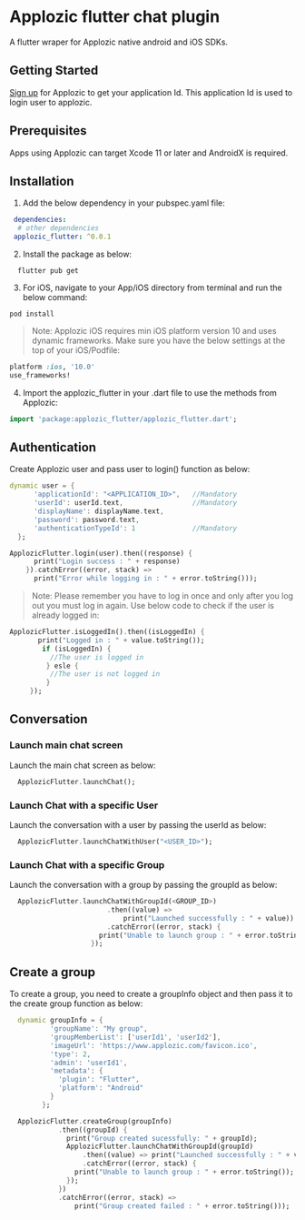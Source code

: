 # Applozic flutter chat plugin
A flutter wraper for Applozic native android and iOS SDKs.

## Getting Started
[Sign up](https://console.applozic.com/login) for Applozic to get your application Id. This application Id is used to login user to applozic.

## Prerequisites
Apps using Applozic can target Xcode 11 or later and AndroidX is required.

## Installation
1) Add the below dependency in your pubspec.yaml file:
```yaml
 dependencies:
  # other dependencies
 applozic_flutter: ^0.0.1
```

2) Install the package as below:
```
  flutter pub get
```

3) For iOS, navigate to your App/iOS directory from terminal and run the below command:
```
pod install
```

> Note: Applozic iOS requires min iOS platform version 10 and uses dynamic frameworks. Make sure you have the below settings at the top of your iOS/Podfile:
```ruby
platform :ios, '10.0'
use_frameworks!
```

4) Import the applozic_flutter in your .dart file to use the methods from Applozic:
```dart
import 'package:applozic_flutter/applozic_flutter.dart';
```

## Authentication
Create Applozic user and pass user to login() function as below:
```dart
dynamic user = {
      'applicationId': "<APPLICATION_ID>",   //Mandatory
      'userId': userId.text,                 //Mandatory
      'displayName': displayName.text,
      'password': password.text,
      'authenticationTypeId': 1              //Mandatory
  };

ApplozicFlutter.login(user).then((response) {
      print("Login success : " + response)
    }).catchError((error, stack) =>
      print("Error while logging in : " + error.toString()));
```

> Note: Please remember you have to log in once and only after you log out you must log in again. Use below code to check if   the user is already logged in:

```dart
ApplozicFlutter.isLoggedIn().then((isLoggedIn) {
       print("Logged in : " + value.toString());
        if (isLoggedIn) {
          //The user is logged in
         } esle {
          //The user is not logged in
         }
     });
```

## Conversation
### Launch main chat screen
Launch the main chat screen as below:
```dart
  ApplozicFlutter.launchChat();
```

### Launch Chat with a specific User
Launch the conversation with a user by passing the userId as below:
```dart
  ApplozicFlutter.launchChatWithUser("<USER_ID>");
```

### Launch Chat with a specific Group
Launch the conversation with a group by passing the groupId as below:
```dart
  ApplozicFlutter.launchChatWithGroupId(<GROUP_ID>)
                        .then((value) =>
                            print("Launched successfully : " + value))
                        .catchError((error, stack) {
                      print("Unable to launch group : " + error.toString());
                    });
```

## Create a group
To create a group, you need to create a groupInfo object and then pass it to the create group function as below:

```dart
  dynamic groupInfo = {
          'groupName': "My group",
          'groupMemberList': ['userId1', 'userId2'],
          'imageUrl': 'https://www.applozic.com/favicon.ico',
          'type': 2,
          'admin': 'userId1',
          'metadata': {
            'plugin': "Flutter",
            'platform': "Android"
          }
        };

  ApplozicFlutter.createGroup(groupInfo)
            .then((groupId) {
              print("Group created sucessfully: " + groupId);
              ApplozicFlutter.launchChatWithGroupId(groupId)
                  .then((value) => print("Launched successfully : " + value))
                  .catchError((error, stack) {
                print("Unable to launch group : " + error.toString());
              });
            })
            .catchError((error, stack) =>
                print("Group created failed : " + error.toString()));
```

